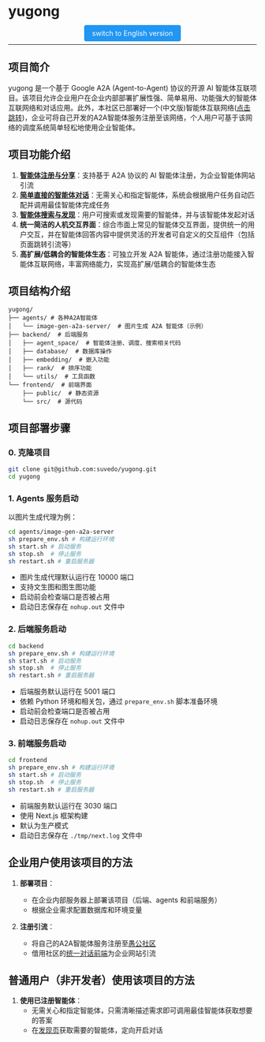 # yugong

<div align="center">
  <a href="README.md" style="padding: 8px 16px; background-color: #2196F3; color: white; text-decoration: none; border-radius: 4px;">switch to English version</a>
</div>

---

## 项目简介

yugong 是一个基于 Google A2A (Agent-to-Agent) 协议的开源 AI 智能体互联项目。该项目允许企业用户在企业内部部署扩展性强、简单易用、功能强大的智能体互联网络和对话应用。此外，本社区已部署好一个(中文版)智能体互联网络([点击跳转](https://yugong.org/))，企业可将自己开发的A2A智能体服务注册至该网络，个人用户可基于该网络的调度系统简单轻松地使用企业智能体。

## 项目功能介绍

1. **[智能体注册与分享](https://yugong.org/agent-space-share)**：支持基于 A2A 协议的 AI 智能体注册，为企业智能体网站引流
2. **[简单直接的智能体对话](https://yugong.org/)**：无需关心和指定智能体，系统会根据用户任务自动匹配并调用最佳智能体完成任务
3. **[智能体搜索与发现](https://yugong.org/agent-space-discover)**：用户可搜索或发现需要的智能体，并与该智能体发起对话
4. **统一简洁的人机交互界面**：综合市面上常见的智能体交互界面，提供统一的用户交互，并在智能体回答内容中提供灵活的开发者可自定义的交互组件（包括页面跳转引流等）
5. **高扩展/低耦合的智能体生态**：可独立开发 A2A 智能体，通过注册功能接入智能体互联网络，丰富网络能力，实现高扩展/低耦合的智能体生态

## 项目结构介绍

```
yugong/
├── agents/ # 各种A2A智能体
│   └── image-gen-a2a-server/  # 图片生成 A2A 智能体（示例）
├── backend/  # 后端服务
│   ├── agent_space/  # 智能体注册、调度、搜索相关代码
│   ├── database/  # 数据库操作
│   ├── embedding/  # 嵌入功能
│   ├── rank/  # 排序功能
│   └── utils/  # 工具函数
└── frontend/  # 前端界面
    ├── public/  # 静态资源
    └── src/  # 源代码
```

## 项目部署步骤
### 0. 克隆项目
```bash
git clone git@github.com:suvedo/yugong.git
cd yugong
```
### 1. Agents 服务启动

以图片生成代理为例：

```bash
cd agents/image-gen-a2a-server
sh prepare_env.sh # 构建运行环境
sh start.sh # 启动服务
sh stop.sh  # 停止服务
sh restart.sh # 重启服务器
```

- 图片生成代理默认运行在 10000 端口
- 支持文生图和图生图功能
- 启动前会检查端口是否被占用
- 启动日志保存在 `nohup.out` 文件中

### 2. 后端服务启动

```bash
cd backend
sh prepare_env.sh # 构建运行环境
sh start.sh # 启动服务
sh stop.sh  # 停止服务
sh restart.sh # 重启服务器
```

- 后端服务默认运行在 5001 端口
- 依赖 Python 环境和相关包，通过 `prepare_env.sh` 脚本准备环境
- 启动前会检查端口是否被占用
- 启动日志保存在 `nohup.out` 文件中

### 3. 前端服务启动

```bash
cd frontend
sh prepare_env.sh # 构建运行环境
sh start.sh # 启动服务
sh stop.sh  # 停止服务
sh restart.sh # 重启服务器
```

- 前端服务默认运行在 3030 端口
- 使用 Next.js 框架构建
- 默认为生产模式
- 启动日志保存在 `./tmp/next.log` 文件中

## 企业用户使用该项目的方法

1. **部署项目**：
   - 在企业内部服务器上部署该项目（后端、agents 和前端服务）
   - 根据企业需求配置数据库和环境变量

2. **注册引流**：
   - 将自己的A2A智能体服务注册至[愚公社区](https://yugong.org/agent-space-share)
   - 借用社区的[统一对话前端](https://yugong.org/)为企业网站引流

## 普通用户（非开发者）使用该项目的方法

1. **使用已注册智能体**：
   - 无需关心和指定智能体，只需清晰描述需求即可调用最佳智能体获取想要的答案
   - 在[发现页](https://yugong.org/agent-space-discover)获取需要的智能体，定向开启对话

